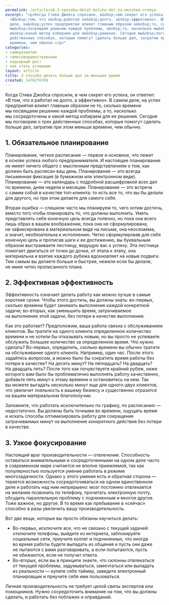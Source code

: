 ```yaml
---
permalink: /article/u6-3-sposoba-delat-bolshe-del-za-menshee-vremya
excerpt: "<p>Когда Стива Джобса спросили, в&nbsp;чем секрет его успеха, он&nbsp;ответил:
  «В&nbsp;том, что я&nbsp;работал не&nbsp;долго, а&nbsp;эффективно». В&nbsp;самом
  деле, на&nbsp;успех предприятия влияет главным образом не&nbsp;то, сколько времени
  мы&nbsp;посвящаем решению каждой проблемы, а&nbsp;то, насколько мы&nbsp;сосредоточены
  и&nbsp;какой метод избираем для ее&nbsp;решения. Сегодня мы&nbsp;поговорим о&nbsp;трех
  действенных способах, которые помогут сделать больше дел, затратив при этом меньше
  времени, чем обычно.</p>"
categories:
- саморазвитие
- самосовершенствование
- карьерный рост
- как стать успешным
layout: article
title: 3 способа делать больше дел за меньшее время
created: 1476276769
---
```

<p>Когда Стива Джобса спросили, в&nbsp;чем секрет его успеха, он&nbsp;ответил: «В&nbsp;том, что я&nbsp;работал не&nbsp;долго, а&nbsp;эффективно». В&nbsp;самом деле, на&nbsp;успех предприятия влияет главным образом не&nbsp;то, сколько времени мы&nbsp;посвящаем решению каждой проблемы, а&nbsp;то, насколько мы&nbsp;сосредоточены и&nbsp;какой метод избираем для ее&nbsp;решения. Сегодня мы&nbsp;поговорим о&nbsp;трех действенных способах, которые помогут сделать больше дел, затратив при этом меньше времени, чем обычно.</p>
<h2>1. Обязательное планирование</h2>
<p>Планирование, четкое расписание&nbsp;— первое и&nbsp;основное, что лежит в&nbsp;основе успеха любого предпринимателя. И&nbsp;настоящее планирование не&nbsp;имеет ничего общего с&nbsp;мысленным представлением о&nbsp;том, как должен быть расписан ваш день. Планирование&nbsp;— это всегда письменная фиксация (в&nbsp;бумажном или электронном виде). Планирование&nbsp;— это календарь с&nbsp;подробной расшифровкой всех дел по&nbsp;времени, дням недели и&nbsp;месяцам. Планирование&nbsp;— это встреча с&nbsp;самим собой в&nbsp;качестве топ-клиента: то&nbsp;есть все&nbsp;то, что вы&nbsp;бы делали для другого, но&nbsp;при этом делаете для самого себя. </p>
<p>Вторая ошибка&nbsp;— слишком часто мы&nbsp;планируем&nbsp;то, чего хотим достичь, вместо того чтобы планировать&nbsp;то, что должны выполнить. Уметь представлять себе конечную цель всегда полезно, но&nbsp;пока она всего лишь образ в&nbsp;вашем воображении, пока она не&nbsp;сформулирована, не&nbsp;зафиксирована в&nbsp;материальном виде на&nbsp;письме, она неосязаема, а&nbsp;значит, необязательна к&nbsp;исполнению. Четко сформулировав для себя конечную цель и&nbsp;прописав шаги к&nbsp;ее&nbsp;достижению, вы&nbsp;буквальным образом выстраиваете лестницу, ведущую вас к&nbsp;успеху. Эта лестница помогает двигаться от&nbsp;точки до&nbsp;дочки, от&nbsp;этапа к&nbsp;этапу, она материальна и&nbsp;взятие каждого рубежа вдохновляет на&nbsp;новые подвиги. Тем самым вы&nbsp;делаете больше и&nbsp;быстрее, нежели если&nbsp;бы делали, не&nbsp;имея четко прописанного плана.</p>
<h2>2. Эффективная эффективность</h2>
<p>Эффективность означает делать работу как можно лучше в&nbsp;самые короткие сроки. Чтобы этого достичь, вы&nbsp;должны знать: во-первых, сколько времени будет занимать выполнение каждой конкретной задачи; во-вторых, как уменьшить время, затрачиваемое на&nbsp;выполнение этой задачи, без потери в&nbsp;качестве выполнения. </p>
<p>Как это работает? Предположим, ваша работа связна с&nbsp;обслуживанием клиентов. Вы&nbsp;тратите на&nbsp;одного клиента определенное количество времени и&nbsp;не&nbsp;хотели&nbsp;бы отказывать новым, но&nbsp;вы&nbsp;просто не&nbsp;успеваете обслужить большее количество за&nbsp;определенное время. Что нужно сделать? Во-первых, определить, сколько времени вы&nbsp;обычно тратите на&nbsp;обслуживание одного клиента. Например, один час. После этого задайтесь вопросом, а&nbsp;можно было&nbsp;бы сократить время работы без потери в&nbsp;качестве? На&nbsp;десять минут? На&nbsp;пятнадцать? На&nbsp;двадцать? На&nbsp;двадцать пять? После того как почувствуете крайний рубеж, ниже которого вам было&nbsp;бы проблематично выполнять работу качественно, добавьте пять минут к&nbsp;этому времени и&nbsp;остановитесь на&nbsp;нем. Так вы&nbsp;можете выгадать несколько минут еще для одного-двух клиентов, что увеличит лояльность к&nbsp;вашему бизнесу и&nbsp;существенно отразится на&nbsp;вашем материальном благополучии. </p>
<p>Запомните, что работать исключительно по&nbsp;графику, по&nbsp;расписанию&nbsp;— недостаточно. Вы&nbsp;должны быть точными во&nbsp;времени, ощущать время и&nbsp;искать способы оптимизировать работу для сокращения затрачиваемых минут на&nbsp;выполнение конкретного действия без потери в&nbsp;качестве. </p>
<h2>3. Узкое фокусирование</h2>
<p>Настоящий враг производительности&nbsp;— отвлечение. Способность оставаться внимательными и&nbsp;сосредоточенными на&nbsp;одном деле часто в&nbsp;современном мире считается не&nbsp;вполне приемлемой, так как популярностью пользуется умение работать в&nbsp;режиме многозадачности. Однако у&nbsp;этого умения есть и&nbsp;обратная сторона&nbsp;— теряется возможность сосредоточиваться на&nbsp;одном единственном деле и&nbsp;работать над ним непрерывно: мозг постоянно отвлекается на&nbsp;желание позвонить по&nbsp;телефону, прочитать электронную почту, обсудить параллельную проблему с&nbsp;подчиненным и&nbsp;многое другое. Тоже важное, но&nbsp;другое. В&nbsp;то&nbsp;время как пребывание в&nbsp;«сейчас» способно в&nbsp;разы увеличить вашу производительность. </p>
<p>Вот две вещи, которые вы&nbsp;просто обязаны научиться делать:</p>
<p>
	<ul>
		<li>Во-первых, исключите все, что не&nbsp;<span>связано с</span>&nbsp;<span>текущей задачей: отключите телефоны, выйдите из</span>&nbsp;<span>интернета, заблокируйте социальные сети, приучите коллег и</span>&nbsp;<span>подчиненных, что иногда во</span>&nbsp;<span>время работы будете выпадать из</span>&nbsp;<span>общения и</span>&nbsp;<span>пусть они даже не</span>&nbsp;<span>пытаются с</span>&nbsp;<span>вами разговаривать, а</span>&nbsp;<span>если попытаются, пусть не</span>&nbsp;<span>обижаются, если не</span>&nbsp;<span>получат ответа.</span></li>
		<li>Во-вторых, если вы&nbsp;<span>в</span>&nbsp;<span>принципе знаете, что склонны отвлекаться от</span>&nbsp;<span>текущей проблемы, задумываться, замечтаться или выпадать из</span>&nbsp;<span>реальности</span>&nbsp;<span>— купите себе таймер, заведите электронный планировщик и</span>&nbsp;<span>приучите себя ими пользоваться.</span></li>
	</ul>
</p>
<p>Личная производительность не&nbsp;требует целой свиты экспертов или помощников. Нужно сосредоточить внимание на&nbsp;том, что вы&nbsp;должны сделать, и&nbsp;работать без поблажек и&nbsp;оправданий. </p>

